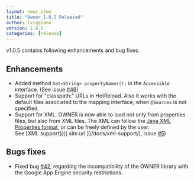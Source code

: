 ```yaml
---
layout: news_item
title: "Owner 1.0.5 Released"
author: lviggiano
version: 1.0.5
categories: [release]
---
```


v1.0.5 contains following enhancements and bug fixes.

Enhancements
------------

 * Added method `Set<String> propertyNames();` in the `Accessible` interface.
  (See issue [#46](https://github.com/lviggiano/owner/issues/46))
 * Support for "classpath:" URLs in HotReload. Also it works with the default files associated to the mapping
   interface, when `@Sources` is not specified.
 * Support for XML. OWNER is now able to load not only from properties files, but also from XML files. The XML
   can follow the [Java XML Properties format](http://docs.oracle.com/javase/7/docs/api/java/util/Properties.html),
   or can be freely defined by the user.<br/>
   See [XML support]({{ site.url }}/docs/xml-support/), issue [#5](https://github.com/lviggiano/owner/issues/5))


Bugs fixes
----------

 * Fixed bug [#42](https://github.com/lviggiano/owner/issues/42), regarding the incompatibility of the OWNER
   library with the Google App Engine security restrictions.


